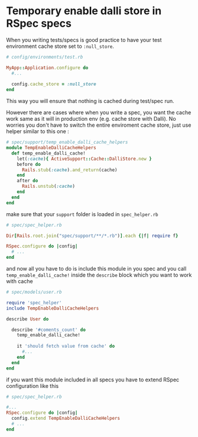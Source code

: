 # Temporary enable dalli store in RSpec specs

When you writing tests/specs is good practice to have your test environment cache store set to `:null_store`.

```ruby
# config/environments/test.rb

MyApp::Application.configure do
  #...
  
  config.cache_store = :null_store
end
```

This way you will ensure that nothing is cached during test/spec run.

However there are cases where when you write a spec, you want the cache work same as it will in production env (e.g. 
cache store with Dalli). No worries you don't have to switch the entire enviroment cache store, just use helper
similar to this one :


```ruby
# spec/support/temp_enable_dalli_cache_helpers
module TempEnableDalliCacheHelpers
  def temp_enable_dalli_cache!
    let(:cache){ ActiveSupport::Cache::DalliStore.new }
    before do
      Rails.stub(:cache).and_return(cache)
    end
    after do
      Rails.unstub(:cache)
    end
  end
end
```

make sure that your `support` folder is loaded in `spec_helper.rb`

```ruby
# spec/spec_helper.rb

Dir[Rails.root.join("spec/support/**/*.rb")].each {|f| require f}

RSpec.configure do |config|
  # ...
end
```

and now all you have to do is include this module in you spec and you call `temp_enable_dalli_cache!` inside
the `describe` block which you want to work with cache

```ruby
# spec/models/user.rb

require 'spec_helper'
include TempEnableDalliCacheHelpers

describe User do

  describe '#coments_count' do
    temp_enable_dalli_cache!
  
    it 'should fetch value from cache' do
      #...
    end
  end
end

```

if you want this module included in all specs you have to extend RSpec configuration like this 

```ruby
# spec/spec_helper.rb

#...
RSpec.configure do |config|
  config.extend TempEnableDalliCacheHelpers
  # ...
end
```
